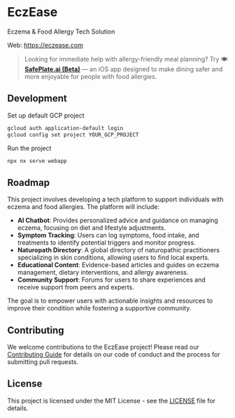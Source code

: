# EczEase

Eczema & Food Allergy Tech Solution

Web: https://eczease.com

> Looking for immediate help with allergy-friendly meal planning? Try 🍽️ **[SafePlate.ai (Beta)](https://SafePlate.ai)** — an iOS app designed to make dining safer and more enjoyable for people with food allergies.

## Development

Set up default GCP project

```bash
gcloud auth application-default login
gcloud config set project YOUR_GCP_PROJECT
```

Run the project

```bash
npx nx serve webapp
```

## Roadmap

This project involves developing a tech platform to support individuals with eczema and food allergies. The platform will include:

- **AI Chatbot**: Provides personalized advice and guidance on managing eczema, focusing on diet and lifestyle adjustments.
- **Symptom Tracking**: Users can log symptoms, food intake, and treatments to identify potential triggers and monitor progress.
- **Naturopath Directory**: A global directory of naturopathic practitioners specializing in skin conditions, allowing users to find local experts.
- **Educational Content**: Evidence-based articles and guides on eczema management, dietary interventions, and allergy awareness.
- **Community Support**: Forums for users to share experiences and receive support from peers and experts.

The goal is to empower users with actionable insights and resources to improve their condition while fostering a supportive community.

## Contributing

We welcome contributions to the EczEase project! Please read our [Contributing Guide](CONTRIBUTING.md) for details on our code of conduct and the process for submitting pull requests.

## License

This project is licensed under the MIT License - see the [LICENSE](LICENSE) file for details.
